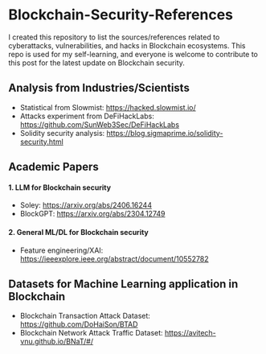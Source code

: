 # Blockchain-Security-References
I created this repository to list the sources/references related to cyberattacks, vulnerabilities, and hacks in Blockchain ecosystems. This repo is used for my self-learning, and everyone is welcome to contribute to this post for the latest update on Blockchain security.
## Analysis from Industries/Scientists
- Statistical from Slowmist: https://hacked.slowmist.io/ 
- Attacks experiment from DeFiHackLabs: https://github.com/SunWeb3Sec/DeFiHackLabs
- Solidity security analysis: https://blog.sigmaprime.io/solidity-security.html
## Academic Papers 
#### 1. LLM for Blockchain security
- Soley: https://arxiv.org/abs/2406.16244
- BlockGPT: https://arxiv.org/abs/2304.12749
#### 2. General ML/DL for Blockchain security
- Feature engineering/XAI: https://ieeexplore.ieee.org/abstract/document/10552782

## Datasets for Machine Learning application in Blockchain
- Blockchain Transaction Attack Dataset: https://github.com/DoHaiSon/BTAD
- Blockchain Network Attack Traffic Dataset: https://avitech-vnu.github.io/BNaT/#/

